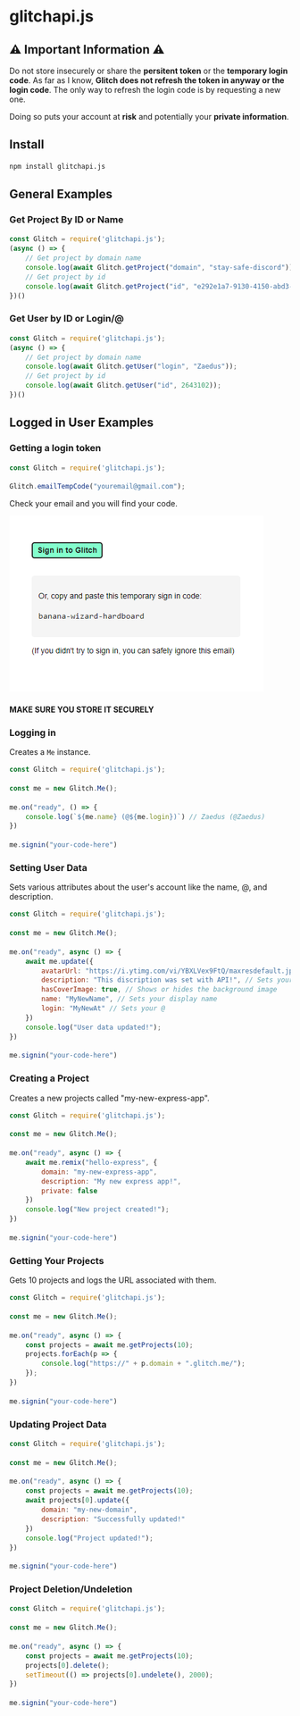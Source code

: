 # glitchapi.js

## ⚠️ Important Information ⚠️

Do not store insecurely or share the **persitent token** or the **temporary login code**. As far as I know, **Glitch does not refresh the token in anyway or the login code**. The only way to refresh the login code is by requesting a new one.

Doing so puts your account at **risk** and potentially your **private information**.

## Install

```bash
npm install glitchapi.js
```

## General Examples

### Get Project By ID or Name

```js
const Glitch = require('glitchapi.js');
(async () => {
    // Get project by domain name
    console.log(await Glitch.getProject("domain", "stay-safe-discord"));
    // Get project by id
    console.log(await Glitch.getProject("id", "e292e1a7-9130-4150-abd3-90b893a95858"));
})()
```

### Get User by ID or Login/@

```js
const Glitch = require('glitchapi.js');
(async () => {
    // Get project by domain name
    console.log(await Glitch.getUser("login", "Zaedus"));
    // Get project by id
    console.log(await Glitch.getUser("id", 2643102));
})()
```

## Logged in User Examples

### Getting a login token

```js
const Glitch = require('glitchapi.js');

Glitch.emailTempCode("youremail@gmail.com");
```

Check your email and you will find your code.

![cringe](github/tempcode.png)

#### MAKE SURE YOU STORE IT SECURELY

### Logging in

Creates a `Me` instance.

```js
const Glitch = require('glitchapi.js');

const me = new Glitch.Me();

me.on("ready", () => {
    console.log(`${me.name} (@${me.login})`) // Zaedus (@Zaedus)
})

me.signin("your-code-here")
```

### Setting User Data

Sets various attributes about the user's account like the name, @, and description.

```js
const Glitch = require('glitchapi.js');

const me = new Glitch.Me();

me.on("ready", async () => {
    await me.update({
        avatarUrl: "https://i.ytimg.com/vi/YBXLVex9FtQ/maxresdefault.jpg", // Must be an online URL
        description: "This discription was set with API!", // Sets your description
        hasCoverImage: true, // Shows or hides the background image
        name: "MyNewName", // Sets your display name
        login: "MyNewAt" // Sets your @
    })
    console.log("User data updated!");
})

me.signin("your-code-here")
```

### Creating a Project

Creates a new projects called "my-new-express-app".

```js
const Glitch = require('glitchapi.js');

const me = new Glitch.Me();

me.on("ready", async () => {
    await me.remix("hello-express", {
        domain: "my-new-express-app",
        description: "My new express app!",
        private: false
    })
    console.log("New project created!");
})

me.signin("your-code-here")
```

### Getting Your Projects

Gets 10 projects and logs the URL associated with them.

```js
const Glitch = require('glitchapi.js');

const me = new Glitch.Me();

me.on("ready", async () => {
    const projects = await me.getProjects(10);
    projects.forEach(p => {
        console.log("https://" + p.domain + ".glitch.me/");
    });
})

me.signin("your-code-here")
```

### Updating Project Data

```js
const Glitch = require('glitchapi.js');

const me = new Glitch.Me();

me.on("ready", async () => {
    const projects = await me.getProjects(10);
    await projects[0].update({
        domain: "my-new-domain",
        description: "Successfully updated!"
    })
    console.log("Project updated!");
})

me.signin("your-code-here")
```

### Project Deletion/Undeletion

```js
const Glitch = require('glitchapi.js');

const me = new Glitch.Me();

me.on("ready", async () => {
    const projects = await me.getProjects(10);
    projects[0].delete();
    setTimeout(() => projects[0].undelete(), 2000);
})

me.signin("your-code-here")
```
